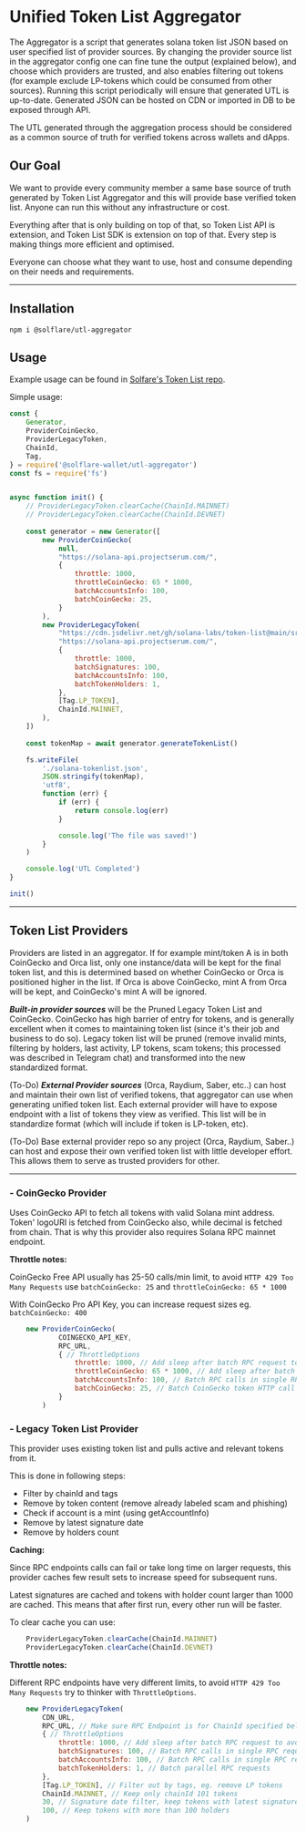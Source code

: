 # Unified Token List Aggregator
The Aggregator is a script that generates solana token list JSON based on user specified list of provider sources.
By changing the provider source list in the aggregator config one can fine tune the output (explained below), and choose which providers are trusted, and also enables filtering out tokens (for example exclude LP-tokens which could be consumed from other sources).
Running this script periodically will ensure that generated UTL is up-to-date.
Generated JSON can be hosted on CDN or imported in DB to be exposed through API.

The UTL generated through the aggregation process should be considered as a common source of truth for verified tokens across wallets and dApps.



## Our Goal
We want to provide every community member a same base source of truth generated by Token List Aggregator and this will provide base verified token list. Anyone can run this without any infrastructure or cost.

Everything after that is only building on top of that, so Token List API is extension, and Token List SDK is extension on top of that. Every step is making things more efficient and optimised.

Everyone can choose what they want to use, host and consume depending on their needs and requirements.

___

## Installation
```shell
npm i @solflare/utl-aggregator
```

## Usage
Example usage can be found in [Solfare's Token List repo](https://github.com/solflare-wallet/token-list).

Simple usage: 
```javascript
const {
    Generator,
    ProviderCoinGecko,
    ProviderLegacyToken,
    ChainId,
    Tag,
} = require('@solflare-wallet/utl-aggregator')
const fs = require('fs')


async function init() {
    // ProviderLegacyToken.clearCache(ChainId.MAINNET)
    // ProviderLegacyToken.clearCache(ChainId.DEVNET)
    
    const generator = new Generator([
        new ProviderCoinGecko(
            null,
            "https://solana-api.projectserum.com/",
            {
                throttle: 1000,
                throttleCoinGecko: 65 * 1000,
                batchAccountsInfo: 100,
                batchCoinGecko: 25,
            }
        ),
        new ProviderLegacyToken(
            "https://cdn.jsdelivr.net/gh/solana-labs/token-list@main/src/tokens/solana.tokenlist.json", 
            "https://solana-api.projectserum.com/", 
            {
                throttle: 1000,
                batchSignatures: 100,
                batchAccountsInfo: 100,
                batchTokenHolders: 1,
            },
            [Tag.LP_TOKEN],
            ChainId.MAINNET,
        ),
    ])
    
    const tokenMap = await generator.generateTokenList()

    fs.writeFile(
        './solana-tokenlist.json',
        JSON.stringify(tokenMap),
        'utf8',
        function (err) {
            if (err) {
                return console.log(err)
            }

            console.log('The file was saved!')
        }
    )

    console.log('UTL Completed')
}

init()
```
___

## Token List Providers
Providers are listed in an aggregator. If for example mint/token A is in both CoinGecko and Orca list, only one instance/data will be kept for the final token list, and this is determined based on whether CoinGecko or Orca is positioned higher in the list. If Orca is above CoinGecko, mint A from Orca will be kept, and CoinGecko's mint A will be ignored.

_**Built-in provider sources**_ will be the Pruned Legacy Token List and CoinGecko.
CoinGecko has high barrier of entry for tokens, and is generally excellent when it comes to maintaining token list (since it's their job and business to do so).
Legacy token list will be pruned (remove invalid mints, filtering by holders, last activity, LP tokens, scam tokens; this processed was described in Telegram chat) and transformed into the new standardized format.

(To-Do)  _**External Provider sources**_ (Orca, Raydium, Saber, etc..) can host and maintain their own list of verified tokens, that aggregator can use when generating unified token list. 
Each external provider will have to expose endpoint with a list of tokens they view as verified. This list will be in standardize format (which will include if token is LP-token, etc).

(To-Do) Base external provider repo so any project (Orca, Raydium, Saber..) can host and expose their own verified token list with little developer effort. This allows them to serve as trusted providers for other.

___

### - CoinGecko Provider
Uses CoinGecko API to fetch all tokens with valid Solana mint address. 
Token' logoURI is fetched from CoinGecko also, while decimal is fetched from chain.
That is why this provider also requires Solana RPC mainnet endpoint.

**Throttle notes:**

CoinGecko Free API usually has 25-50 calls/min limit, to avoid `HTTP 429 Too Many Requests` use `batchCoinGecko: 25` 
and `throttleCoinGecko: 65 * 1000`

With CoinGecko Pro API Key, you can increase request sizes eg. `batchCoinGecko: 400`

```javascript
    new ProviderCoinGecko(
            COINGECKO_API_KEY,
            RPC_URL,
            { // ThrottleOptions
                throttle: 1000, // Add sleep after batch RPC request to avoid rate limits
                throttleCoinGecko: 65 * 1000, // Add sleep after batch HTTP calls for CoinGecko
                batchAccountsInfo: 100, // Batch RPC calls in single RPC request
                batchCoinGecko: 25, // Batch CoinGecko token HTTP call
            }
        )

```


### - Legacy Token List Provider
This provider uses existing token list and pulls active and relevant tokens from it.

This is done in following steps:
- Filter by chainId and tags 
- Remove by token content (remove already labeled scam and phishing)
- Check if account is a mint (using getAccountInfo)
- Remove by latest signature date
- Remove by holders count

**Caching:**

Since RPC endpoints calls can fail or take long time on larger requests,
this provider caches few result sets to increase speed for subsequent runs.

Latest signatures are cached and tokens with holder count larger than 1000 are cached.
This means that after first run, every other run will be faster.

To clear cache you can use:
```javascript
    ProviderLegacyToken.clearCache(ChainId.MAINNET)
    ProviderLegacyToken.clearCache(ChainId.DEVNET)
```


**Throttle notes:**

Different RPC endpoints have very different limits, to avoid `HTTP 429 Too Many Requests` try to thinker with `ThrottleOptions`.


```javascript
    new ProviderLegacyToken(
        CDN_URL,
        RPC_URL, // Make sure RPC Endpoint is for ChainId specified below
        { // ThrottleOptions
            throttle: 1000, // Add sleep after batch RPC request to avoid rate limits
            batchSignatures: 100, // Batch RPC calls in single RPC request
            batchAccountsInfo: 100, // Batch RPC calls in single RPC request
            batchTokenHolders: 1, // Batch parallel RPC requests
        },
        [Tag.LP_TOKEN], // Filter out by tags, eg. remove LP tokens
        ChainId.MAINNET, // Keep only chainId 101 tokens 
        30, // Signature date filter, keep tokens with latest signature in last 30 days
        100, // Keep tokens with more than 100 holders 
    )

```
